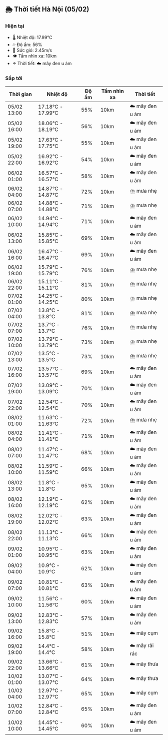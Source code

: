 ## 🌦️ Thời tiết Hà Nội (05/02)

### Hiện tại

- 🌡️ Nhiệt độ: 17.99℃
- 💦 Độ ẩm: 56%
- 💨 Sức gió: 2.45m/s
- 👁️ Tầm nhìn xa: 10km
- ☂️ Thời tiết: ☁️ mây đen u ám

### Sắp tới

| Thời gian | Nhiệt độ | Độ ẩm | Tầm nhìn xa | Thời tiết |
| --- | --- | --- | --- | --- |
| 05/02 13:00 | 17.18℃ - 17.99℃ | 55% | 10km | ☁️ mây đen u ám |
| 05/02 16:00 | 18.06℃ - 18.19℃ | 56% | 10km | ☁️ mây đen u ám |
| 05/02 19:00 | 17.63℃ - 17.75℃ | 55% | 10km | ☁️ mây đen u ám |
| 05/02 22:00 | 16.92℃ - 16.92℃ | 54% | 10km | ☁️ mây đen u ám |
| 06/02 01:00 | 16.57℃ - 16.57℃ | 58% | 10km | ☁️ mây đen u ám |
| 06/02 04:00 | 14.87℃ - 14.87℃ | 72% | 10km | ⛈️ mưa nhẹ |
| 06/02 07:00 | 14.88℃ - 14.88℃ | 71% | 10km | ⛈️ mưa nhẹ |
| 06/02 10:00 | 14.94℃ - 14.94℃ | 71% | 10km | ☁️ mây đen u ám |
| 06/02 13:00 | 15.85℃ - 15.85℃ | 69% | 10km | ☁️ mây đen u ám |
| 06/02 16:00 | 16.47℃ - 16.47℃ | 69% | 10km | ☁️ mây đen u ám |
| 06/02 19:00 | 15.79℃ - 15.79℃ | 76% | 10km | ⛈️ mưa nhẹ |
| 06/02 22:00 | 15.11℃ - 15.11℃ | 81% | 10km | ⛈️ mưa nhẹ |
| 07/02 01:00 | 14.25℃ - 14.25℃ | 80% | 10km | ⛈️ mưa nhẹ |
| 07/02 04:00 | 13.8℃ - 13.8℃ | 81% | 10km | ⛈️ mưa nhẹ |
| 07/02 07:00 | 13.7℃ - 13.7℃ | 76% | 10km | ⛈️ mưa nhẹ |
| 07/02 10:00 | 13.79℃ - 13.79℃ | 73% | 10km | ⛈️ mưa nhẹ |
| 07/02 13:00 | 13.5℃ - 13.5℃ | 73% | 10km | ⛈️ mưa nhẹ |
| 07/02 16:00 | 13.57℃ - 13.57℃ | 69% | 10km | ☁️ mây đen u ám |
| 07/02 19:00 | 13.09℃ - 13.09℃ | 70% | 10km | ☁️ mây đen u ám |
| 07/02 22:00 | 12.54℃ - 12.54℃ | 70% | 10km | ☁️ mây đen u ám |
| 08/02 01:00 | 11.63℃ - 11.63℃ | 72% | 10km | ⛈️ mưa nhẹ |
| 08/02 04:00 | 11.41℃ - 11.41℃ | 71% | 10km | ☁️ mây đen u ám |
| 08/02 07:00 | 11.47℃ - 11.47℃ | 68% | 10km | ☁️ mây đen u ám |
| 08/02 10:00 | 11.59℃ - 11.59℃ | 66% | 10km | ☁️ mây đen u ám |
| 08/02 13:00 | 11.8℃ - 11.8℃ | 65% | 10km | ☁️ mây đen u ám |
| 08/02 16:00 | 12.19℃ - 12.19℃ | 62% | 10km | ☁️ mây đen u ám |
| 08/02 19:00 | 12.02℃ - 12.02℃ | 63% | 10km | ☁️ mây đen u ám |
| 08/02 22:00 | 11.13℃ - 11.13℃ | 66% | 10km | ☁️ mây đen u ám |
| 09/02 01:00 | 10.95℃ - 10.95℃ | 63% | 10km | ☁️ mây đen u ám |
| 09/02 04:00 | 10.9℃ - 10.9℃ | 62% | 10km | ☁️ mây đen u ám |
| 09/02 07:00 | 10.81℃ - 10.81℃ | 63% | 10km | ☁️ mây đen u ám |
| 09/02 10:00 | 11.56℃ - 11.56℃ | 60% | 10km | ☁️ mây đen u ám |
| 09/02 13:00 | 12.83℃ - 12.83℃ | 57% | 10km | ☁️ mây đen u ám |
| 09/02 16:00 | 15.8℃ - 15.8℃ | 51% | 10km | ☁️ mây cụm |
| 09/02 19:00 | 14.4℃ - 14.4℃ | 58% | 10km | ☁️ mây rải rác |
| 09/02 22:00 | 13.66℃ - 13.66℃ | 61% | 10km | ☁️ mây thưa |
| 10/02 01:00 | 13.07℃ - 13.07℃ | 64% | 10km | ☁️ mây thưa |
| 10/02 04:00 | 12.97℃ - 12.97℃ | 65% | 10km | ☁️ mây cụm |
| 10/02 07:00 | 12.84℃ - 12.84℃ | 65% | 10km | ☁️ mây đen u ám |
| 10/02 10:00 | 14.45℃ - 14.45℃ | 60% | 10km | ☁️ mây đen u ám |

